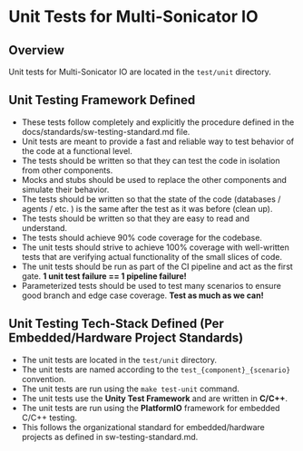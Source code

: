 # Unit Tests for Multi-Sonicator IO

## Overview

Unit tests for Multi-Sonicator IO are located in the `test/unit` directory.

## Unit Testing Framework Defined

- These tests follow completely and explicitly the procedure defined in the docs/standards/sw-testing-standard.md file.
- Unit tests are meant to provide a fast and reliable way to test behavior of the code at a functional level.
- The tests should be written so that they can test the code in isolation from other components.
- Mocks and stubs should be used to replace the other components and simulate their behavior.
- The tests should be written so that the state of the code (databases / agents / etc. ) is the same after the test as it was before (clean up).
- The tests should be written so that they are easy to read and understand.
- The tests should achieve 90% code coverage for the codebase.  
- The unit tests should strive to achieve 100% coverage with well-written tests that are verifying actual functionality of the small slices of code.
- The unit tests should be run as part of the CI pipeline and act as the first gate. **1 unit test failure == 1 pipeline failure!**
- Parameterized tests should be used to test many scenarios to ensure good branch and edge case coverage.  **Test as much as we can!**

## Unit Testing Tech-Stack Defined (Per Embedded/Hardware Project Standards)

- The unit tests are located in the `test/unit` directory.
- The unit tests are named according to the `test_{component}_{scenario}` convention.
- The unit tests are run using the `make test-unit` command.
- The unit tests use the **Unity Test Framework** and are written in **C/C++**.
- The unit tests are run using the **PlatformIO** framework for embedded C/C++ testing.
- This follows the organizational standard for embedded/hardware projects as defined in sw-testing-standard.md.
